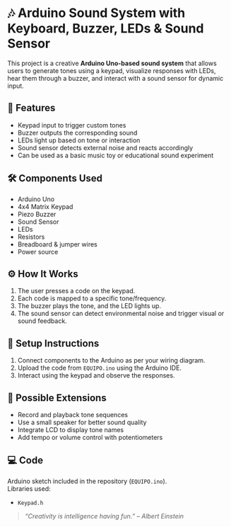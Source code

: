 # 🎶 Arduino Sound System with Keyboard, Buzzer, LEDs & Sound Sensor

This project is a creative **Arduino Uno-based sound system** that allows users to generate tones using a keypad, visualize responses with LEDs, hear them through a buzzer, and interact with a sound sensor for dynamic input.

## 🧰 Features

- Keypad input to trigger custom tones  
- Buzzer outputs the corresponding sound  
- LEDs light up based on tone or interaction  
- Sound sensor detects external noise and reacts accordingly  
- Can be used as a basic music toy or educational sound experiment

## 🛠️ Components Used

- Arduino Uno  
- 4x4 Matrix Keypad  
- Piezo Buzzer  
- Sound Sensor 
- LEDs 
- Resistors  
- Breadboard & jumper wires  
- Power source

## ⚙️ How It Works

1. The user presses a code on the keypad.  
2. Each code is mapped to a specific tone/frequency.  
3. The buzzer plays the tone, and the LED lights up.  
4. The sound sensor can detect environmental noise and trigger visual or sound feedback.

## 🧪 Setup Instructions

1. Connect components to the Arduino as per your wiring diagram.  
2. Upload the code from `EQUIPO.ino` using the Arduino IDE.  
3. Interact using the keypad and observe the responses.

## 🎵 Possible Extensions

- Record and playback tone sequences  
- Use a small speaker for better sound quality  
- Integrate LCD to display tone names  
- Add tempo or volume control with potentiometers

## 💻 Code

Arduino sketch included in the repository (`EQUIPO.ino`).  
Libraries used:
- `Keypad.h`

> *“Creativity is intelligence having fun.” – Albert Einstein*
